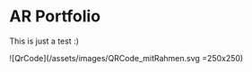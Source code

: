 # AR Portfolio

This is just a test :)

<!--- ![Batman](/assets/images/batman.jpg) --->

<!--- ![Hiro](/assets/images/hiro.png) --->

![QrCode](/assets/images/QRCode_mitRahmen.svg =250x250)
